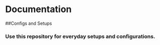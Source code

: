 # Documentation

##Configs and Setups

### Use this repository for everyday setups and configurations.
